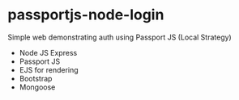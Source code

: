 # passportjs-node-login
Simple web demonstrating auth using Passport JS (Local Strategy)

- Node JS Express
- Passport JS
- EJS for rendering
- Bootstrap
- Mongoose
